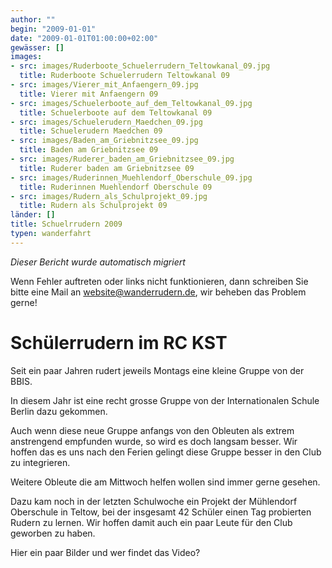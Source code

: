 ```yaml
---
author: ""
begin: "2009-01-01"
date: "2009-01-01T01:00:00+02:00"
gewässer: []
images:
- src: images/Ruderboote_Schuelerrudern_Teltowkanal_09.jpg
  title: Ruderboote Schuelerrudern Teltowkanal 09
- src: images/Vierer_mit_Anfaengern_09.jpg
  title: Vierer mit Anfaengern 09
- src: images/Schuelerboote_auf_dem_Teltowkanal_09.jpg
  title: Schuelerboote auf dem Teltowkanal 09
- src: images/Schuelerudern_Maedchen_09.jpg
  title: Schuelerudern Maedchen 09
- src: images/Baden_am_Griebnitzsee_09.jpg
  title: Baden am Griebnitzsee 09
- src: images/Ruderer_baden_am_Griebnitzsee_09.jpg
  title: Ruderer baden am Griebnitzsee 09
- src: images/Ruderinnen_Muehlendorf_Oberschule_09.jpg
  title: Ruderinnen Muehlendorf Oberschule 09
- src: images/Rudern_als_Schulprojekt_09.jpg
  title: Rudern als Schulprojekt 09
länder: []
title: Schuelrrudern 2009
typen: wanderfahrt
---
```



*Dieser Bericht wurde automatisch migriert*

Wenn Fehler auftreten oder links nicht funktionieren, dann schreiben Sie bitte eine Mail an website@wanderrudern.de, wir beheben das Problem gerne!



# Schülerrudern im RC KST


Seit ein paar Jahren rudert jeweils Montags eine kleine Gruppe von der BBIS.

In diesem Jahr ist eine recht grosse Gruppe von der Internationalen Schule Berlin dazu gekommen.

Auch wenn diese neue Gruppe anfangs von den Obleuten als extrem anstrengend empfunden wurde, so wird es doch langsam besser. Wir hoffen das es uns nach den Ferien gelingt diese Gruppe besser in den Club zu integrieren.

Weitere Obleute die am Mittwoch helfen wollen sind immer gerne gesehen.

Dazu kam noch in der letzten Schulwoche ein Projekt der Mühlendorf Oberschule in Teltow, bei der insgesamt 42 Schüler einen Tag probierten Rudern zu lernen. Wir hoffen damit auch ein paar Leute für den Club geworben zu haben.

Hier ein paar Bilder und wer findet das Video?
